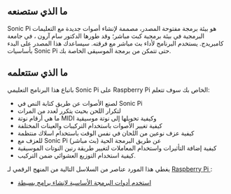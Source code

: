 ## ما الذي ستصنعه

Sonic Pi هو بيئة برمجة مفتوحة المصدر، مصممة لإنشاء أصوات جديدة مع التعليمات البرمجية في بيئة برمجية كبث مباشر؛ وقد طورها الدكتور سام آرون ، في جامعة كامبريدج. يستخدم البرنامج لأداء بث مباشر مع فرقته. سيساعدك هذا المصدر على البدء بأساسيات Sonic Pi حتى تتمكن من برمجة الموسيقى الخاصة بك. 

## ما الذي ستتعلمه

باتباع هذا البرنامج التعليمي Sonic Pi على Raspberry Pi الخاص بك سوف تتعلم:

- لصنع الأصوات عن طريق كتابة النص في Sonic Pi
- لتكرار اللحن بحيث يتكرر لعدد من المرات
- ما هي أرقام نوتة MIDI وكيفية تحويلها إلى نوتة موسيقية
- كيفية تغيير الأصوات باستخدام التركيبات والعينات المختلفة
- كيفية عزف نوعين من اللحان في نفس الوقت باستخدام اسلاك منتظمة
- للعزف مع Sonic Pi عن طريق البرمجة الحية (بث مباشر)
- كيفية إضافة التأثيرات واستخدام المعاملات لتغيير طريقة رنين النوتات الموسيقية
- كيفية استخدام التوزيع العشوائي ضمن التركيب. 

يغطي هذا المورد عناصر من السلاسل التالية من المنهج الرقمي لـ [Raspberry Pi ](https://www.raspberrypi.org/curriculum/):

- [استخدم أدوات البرمجة الأساسية لإنشاء برامج بسيطة](https://www.raspberrypi.org/curriculum/programming/creator)
